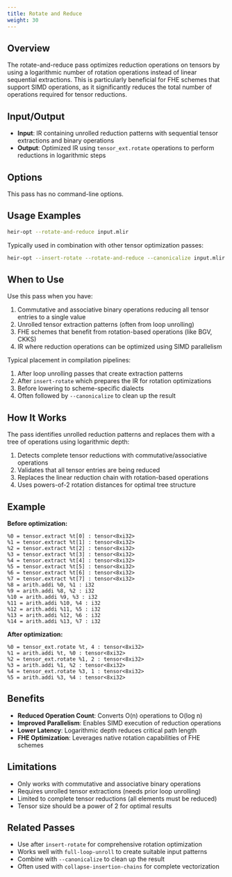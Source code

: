 ```yaml
---
title: Rotate and Reduce
weight: 30
---
```


## Overview

The rotate-and-reduce pass optimizes reduction operations on tensors by using a
logarithmic number of rotation operations instead of linear sequential
extractions. This is particularly beneficial for FHE schemes that support SIMD
operations, as it significantly reduces the total number of operations required
for tensor reductions.

## Input/Output

- **Input**: IR containing unrolled reduction patterns with sequential tensor
  extractions and binary operations
- **Output**: Optimized IR using `tensor_ext.rotate` operations to perform
  reductions in logarithmic steps

## Options

This pass has no command-line options.

## Usage Examples

```bash
heir-opt --rotate-and-reduce input.mlir
```

Typically used in combination with other tensor optimization passes:

```bash
heir-opt --insert-rotate --rotate-and-reduce --canonicalize input.mlir
```

## When to Use

Use this pass when you have:

1. Commutative and associative binary operations reducing all tensor entries to
   a single value
1. Unrolled tensor extraction patterns (often from loop unrolling)
1. FHE schemes that benefit from rotation-based operations (like BGV, CKKS)
1. IR where reduction operations can be optimized using SIMD parallelism

Typical placement in compilation pipelines:

1. After loop unrolling passes that create extraction patterns
1. After `insert-rotate` which prepares the IR for rotation optimizations
1. Before lowering to scheme-specific dialects
1. Often followed by `--canonicalize` to clean up the result

## How It Works

The pass identifies unrolled reduction patterns and replaces them with a tree of
operations using logarithmic depth:

1. Detects complete tensor reductions with commutative/associative operations
1. Validates that all tensor entries are being reduced
1. Replaces the linear reduction chain with rotation-based operations
1. Uses powers-of-2 rotation distances for optimal tree structure

## Example

**Before optimization:**

```mlir
%0 = tensor.extract %t[0] : tensor<8xi32>
%1 = tensor.extract %t[1] : tensor<8xi32>
%2 = tensor.extract %t[2] : tensor<8xi32>
%3 = tensor.extract %t[3] : tensor<8xi32>
%4 = tensor.extract %t[4] : tensor<8xi32>
%5 = tensor.extract %t[5] : tensor<8xi32>
%6 = tensor.extract %t[6] : tensor<8xi32>
%7 = tensor.extract %t[7] : tensor<8xi32>
%8 = arith.addi %0, %1 : i32
%9 = arith.addi %8, %2 : i32
%10 = arith.addi %9, %3 : i32
%11 = arith.addi %10, %4 : i32
%12 = arith.addi %11, %5 : i32
%13 = arith.addi %12, %6 : i32
%14 = arith.addi %13, %7 : i32
```

**After optimization:**

```mlir
%0 = tensor_ext.rotate %t, 4 : tensor<8xi32>
%1 = arith.addi %t, %0 : tensor<8xi32>
%2 = tensor_ext.rotate %1, 2 : tensor<8xi32>
%3 = arith.addi %1, %2 : tensor<8xi32>
%4 = tensor_ext.rotate %3, 1 : tensor<8xi32>
%5 = arith.addi %3, %4 : tensor<8xi32>
```

## Benefits

- **Reduced Operation Count**: Converts O(n) operations to O(log n)
- **Improved Parallelism**: Enables SIMD execution of reduction operations
- **Lower Latency**: Logarithmic depth reduces critical path length
- **FHE Optimization**: Leverages native rotation capabilities of FHE schemes

## Limitations

- Only works with commutative and associative binary operations
- Requires unrolled tensor extractions (needs prior loop unrolling)
- Limited to complete tensor reductions (all elements must be reduced)
- Tensor size should be a power of 2 for optimal results

## Related Passes

- Use after `insert-rotate` for comprehensive rotation optimization
- Works well with `full-loop-unroll` to create suitable input patterns
- Combine with `--canonicalize` to clean up the result
- Often used with `collapse-insertion-chains` for complete vectorization
